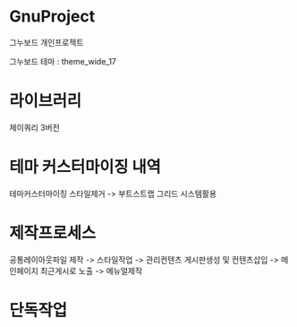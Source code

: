 # GnuProject
그누보드 개인프로젝트

그누보드 테마 : theme_wide_17

# 라이브러리
제이쿼리 3버전


# 테마 커스터마이징 내역
테마커스터마이징 스타일제거 -> 부트스트랩 그리드 시스템활용

# 제작프로세스
공통레이아웃파일 제작 -> 스타일작업 -> 관리컨텐츠 게시판생성 및 컨텐츠삽입 -> 메인페이지 최근게시로 노출 -> 메뉴얼제작


# 단독작업 